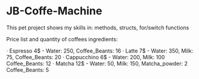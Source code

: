 # JB-Coffe-Machine
This pet project shows my skills in: methods, structs, for/switch functions

Price list and quantity of coffees ingredients:

· Espresso 4$ - Water: 250, Coffee_Beants: 16
· Latte 7$ - Water: 350, Milk: 75, Coffee_Beants: 20
· Cappucchino 6$ - Water: 200, Milk: 100 Coffee_Beants: 12
· Matcha 12$ - Water: 50, Milk: 150, Matcha_powder: 2 Coffee_Beants: 5
